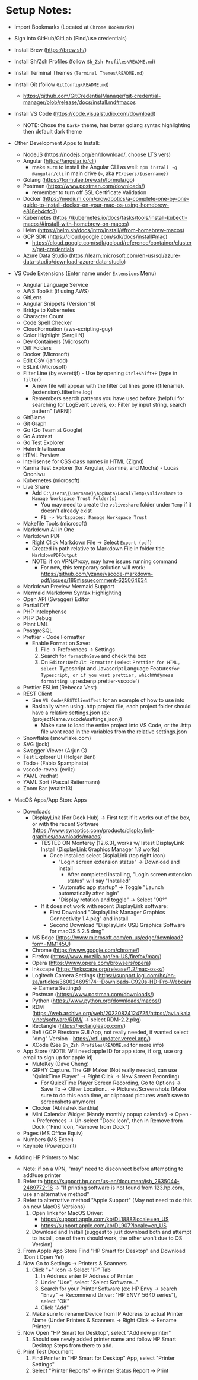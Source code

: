 # Setup Notes:
- Import Bookmarks (Located at `Chrome Bookmarks`)
- Sign into GitHub/GitLab (Find/use credentials)
- Install Brew (https://brew.sh/)
- Install Sh/Zsh Profiles (follow `Sh_Zsh Profiles\README.md`)
- Install Terminal Themes (`Terminal Themes\README.md`)
- Install Git (follow `GitConfig\README.md`)
  - https://github.com/GitCredentialManager/git-credential-manager/blob/release/docs/install.md#macos
- Install VS Code (https://code.visualstudio.com/download)
  - NOTE: Chose the `Dark+` theme, has better golang syntax highlighting then default dark theme

- Other Development Apps to Install:
    - NodeJS (https://nodejs.org/en/download/, choose LTS vers)
    - Angular (https://angular.io/cli)
      - make sure to install the Angular CLI as well: `npm install -g @angular/cli` in main drive (`~`, aka `PC/Users/{username}`)
    - Golang (https://formulae.brew.sh/formula/go)
    - Postman (https://www.postman.com/downloads/)
        - remember to turn off SSL Certificate Validation
    - Docker (https://medium.com/crowdbotics/a-complete-one-by-one-guide-to-install-docker-on-your-mac-os-using-homebrew-e818eb4cfc3)
    - Kubernetes (https://kubernetes.io/docs/tasks/tools/install-kubectl-macos/#install-with-homebrew-on-macos)
    - Helm (https://helm.sh/docs/intro/install/#from-homebrew-macos)
    - GCP SDK (https://cloud.google.com/sdk/docs/install#mac)
      - https://cloud.google.com/sdk/gcloud/reference/container/clusters/get-credentials
    - Azure Data Studio (https://learn.microsoft.com/en-us/sql/azure-data-studio/download-azure-data-studio)

- VS Code Extensions (Enter name under `Extensions` Menu)
    - Angular Language Service
    - AWS Toolkit (if using AWS)
    - GitLens
    - Angular Snippets (Version 16)
    - Bridge to Kubernetes
    - Character Count
    - Code Spell Checker
    - CloudFormation (aws-scripting-guy)
    - Color Highlight (Sergii N)
    - Dev Containers (Microsoft)
    - Diff Folders
    - Docker (Microsoft)
    - Edit CSV (janisdd)
    - ESLint (Microsoft)
    - Filter Line (by everettjf) - Use by opening `Ctrl+Shift+P` (type in `filter`)
        - A new file will appear with the filter out lines gone ({filename}.{extension}.filterline.log)
        - Remembers search patterns you have used before (helpful for searching for LogEvent Levels, ex: Filter by input string, search pattern" [WRN])
    - GitBlame
    - Git Graph
    - Go (Go Team at Google)
    - Go Autotest
    - Go Test Explorer
    - Helm Intellisense
    - HTML Preview
    - Intellisense for CSS class names in HTML (Zignd)
    - Karma Test Explorer (for Angular, Jasmine, and Mocha) - Lucas Ononiwu
    - Kubernetes (microsoft)
    - Live Share
        - Add `C:\Users\{Username}\AppData\Local\Temp\vsliveshare` to `Manage Workspace Trust Folder(s)`
            - You may need to create the `vsliveshare` folder under `Temp` if it doesn't already exist
            - `F1 -> Workspaces: Manage Workspace Trust`
    - Makefile Tools (microsoft)
    - Markdown All in One
    - Markdown PDF
        - Right Click Markdown File -> Select `Export (pdf)`
        - Created in path relative to Markdown File in folder title `MarkdownPDFOutput`
        - NOTE: if on VPN/Proxy, may have issues running command
          - For now, this temporary sollution will work: https://github.com/yzane/vscode-markdown-pdf/issues/189#issuecomment-625064634
    - Markdown Preview Mermaid Support
    - Mermaid Markdown Syntax Highlighting
    - Open API (Swagger) Editor
    - Partial Diff
    - PHP Intelephense
    - PHP Debug
    - Plant UML
    - PostgreSQL
    - Prettier - Code Formatter
        - Enable Format on Save:
            1. File -> Preferences -> Settings
            2. Search for `formatOnSave` and check the box
            3. On `Editor:Default Formatter` (select `Prettier for HTML, select `Typescript and Javascript Language Features` for Typescript, or if you want prettier, which `may` mess formatting up: `esbenp.prettier-vscode`)
    - Prettier ESLint (Rebecca Vest)
    - REST Client
        - See `VS Code\RESTClientTest` for an example of how to use into
        - Basically when using .http project file, each project folder should have a relative settings.json (ex: {projectName\.vscode\settings.json})
            - Make sure to load the entire project into VS Code, or the .http file wont read in the variables from the relative settings.json
    - Snowflake (snowflake.com)
    - SVG (jock)
    - Swagger Viewer (Arjun G)
    - Test Explorer UI (Holger Benl)
    - Todo+ (Fabio Spampinato)
    - vscode-reveal (evilz)
    - YAML (redhat)
    - YAML Sort (Pascal Reitermann)
    - Zoom Bar (wraith13)

- MacOS Apps/App Store Apps
    - Downloads 
      - DisplayLink (For Dock Hub) -> First test if it works out of the box, or with the recent Software (https://www.synaptics.com/products/displaylink-graphics/downloads/macos)
        - TESTED ON Monterey (12.6.3), works w/ latest DisplayLink Install (DisplayLink Graphics Manager 1.8 works)
          - Once installed select DisplaLink (top right icon)
            - "Login screen extension status" -> Download and install
              - After completed installing, "Login screen extension status" will say "Installed"
            - "Automatic app startup" -> Toggle "Launch automatically after login"
            - "Display rotation and toggle" -> Select "90°"
        - If it does not work with recent DisplayLink software:
            - First Download "DisplayLink Manager Graphics Connectivity 1.4.pkg" and install
            - Second Download "DisplayLink USB Graphics Software for macOS 5.2.5.dmg"
      - MS Edge (https://www.microsoft.com/en-us/edge/download?form=MM145U)
      - Chrome (https://www.google.com/chrome/)
      - Firefox (https://www.mozilla.org/en-US/firefox/mac/)
      - Opera (https://www.opera.com/browsers/opera)
      - Inkscape (https://inkscape.org/release/1.2/mac-os-x/)
      - Logitech Camera Settings (https://support.logi.com/hc/en-za/articles/360024695174--Downloads-C920s-HD-Pro-Webcam -> Camera Settings)
      - Postman (https://www.postman.com/downloads/)
      - Python (https://www.python.org/downloads/macos/)
      - RDM (https://web.archive.org/web/20220824124725/https://avi.alkalay.net/software/RDM/ -> select RDM-2.2.pkg)
      - Rectangle (https://rectangleapp.com/)
      - Refi (GCP Firestore GUI App, not really needed, if wanted select "dmg" Version - https://refi-updater.vercel.app/)
      - XCode (See `Sh_Zsh Profiles\README.md` for more info)
    - App Store (NOTE: Will need apple ID for app store, if org, use org email to sign up for apple id)
      - MuteKey (Dave Cheng)
      - GIPHY Capture. The GIF Maker (Not really needed, can use "QuickTime Player" -> Right Click -> New Screen Recording)
        - For QuickTime Player Screen Recording, Go to Options -> Save To -> Other Location... -> Pictures/Screenshots (Make sure to do this each time, or clipboard pictures won't save to screenshots anymore)
      - Clocker (Abhishek Banthia)
      - Mini Calendar Widget (Handy monthly popup calendar) -> Open -> Preferences -> Un-select "Dock Icon", then in Remove from Dock ("Find Icon, "Remove from Dock")
    - Pages (MS Office Equiv)
    - Numbers (MS Excel)
    - Keynote (Powerpoint)

- Adding HP Printers to Mac
    - Note: if on a VPN, "may" need to disconnect before attempting to add/use printer
    1. Refer to https://support.hp.com/us-en/document/ish_2635044-2489772-16 -> "If printing software is not found from 123.hp.com, use an alternative method"
    2. Refer to alternative method "Apple Support" (May not need to do this on new MacOS Versions)
       1. Open links for MacOS Driver:
          - https://support.apple.com/kb/DL1888?locale=en_US
          - https://support.apple.com/kb/DL907?locale=en_US
       2. Download and Install (suggest to just download both and attempt to install, one of them should work, the other won't due to OS Version)
    3. From Apple App Store Find "HP Smart for Desktop" and Download (Don't Open Yet)
    4. Now Go to Settings -> Printers & Scanners
       1. Click "+" Icon -> Select "IP" Tab
          1. In Address enter IP Address of Printer
          2. Under "Use", select "Select Software..."
          3. Search for your Printer Software (ex: HP Envy -> search "Envy" -> Recommend Driver: "HP ENVY 5640 series"), select "OK"
          4. Click "Add"
       2. Make sure to rename Device from IP Address to actual Printer Name (Under Printers & Scanners -> Right Click -> Rename Printer)
    5. Now Open "HP Smart for Desktop", select "Add new printer"
       1. Should see newly added printer name and follow HP Smart Desktop Steps from there to add.
    6. Print Test Document
       1. Find Printer in "HP Smart for Desktop" App, select "Printer Settings"
       2. Select "Printer Reports" -> Printer Status Report -> Print
